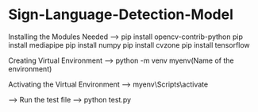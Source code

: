 # Sign-Language-Detection-Model

Installing the Modules Needed -->
pip install opencv-contrib-python
pip install mediapipe
pip install numpy
pip install cvzone
pip install tensorflow

Creating Virtual Environment -->
python -m venv myenv(Name of the environment)

Activating the Virtual Environment -->
myenv\Scripts\activate

--> Run the test file --> python test.py


